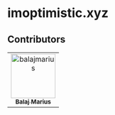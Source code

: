 # imoptimistic.xyz

## Contributors

<!-- readme: contributors -start -->
<table>
<tr>
    <td align="center">
        <a href="https://github.com/balajmarius">
            <img src="https://avatars.githubusercontent.com/u/5159921?v=4" width="100;" alt="balajmarius"/>
            <br />
            <sub><b>Balaj Marius</b></sub>
        </a>
    </td></tr>
</table>
<!-- readme: contributors -end -->
